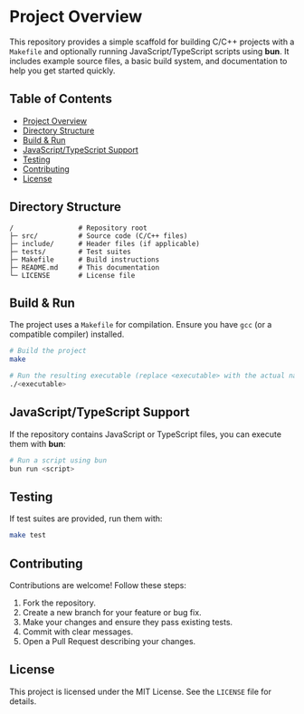 # Project Overview

This repository provides a simple scaffold for building C/C++ projects with a `Makefile` and optionally running JavaScript/TypeScript scripts using **bun**. It includes example source files, a basic build system, and documentation to help you get started quickly.

## Table of Contents

- [Project Overview](#project-overview)
- [Directory Structure](#directory-structure)
- [Build & Run](#build--run)
- [JavaScript/TypeScript Support](#javascripttypescript-support)
- [Testing](#testing)
- [Contributing](#contributing)
- [License](#license)

## Directory Structure

```
/                # Repository root
├─ src/          # Source code (C/C++ files)
├─ include/      # Header files (if applicable)
├─ tests/        # Test suites
├─ Makefile      # Build instructions
├─ README.md     # This documentation
└─ LICENSE       # License file
```

## Build & Run

The project uses a `Makefile` for compilation. Ensure you have `gcc` (or a compatible compiler) installed.

```sh
# Build the project
make

# Run the resulting executable (replace <executable> with the actual name)
./<executable>
```

## JavaScript/TypeScript Support

If the repository contains JavaScript or TypeScript files, you can execute them with **bun**:

```sh
# Run a script using bun
bun run <script>
```

## Testing

If test suites are provided, run them with:

```sh
make test
```

## Contributing

Contributions are welcome! Follow these steps:

1. Fork the repository.
2. Create a new branch for your feature or bug fix.
3. Make your changes and ensure they pass existing tests.
4. Commit with clear messages.
5. Open a Pull Request describing your changes.

## License

This project is licensed under the MIT License. See the `LICENSE` file for details.
